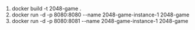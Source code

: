 1. docker build -t 2048-game .
2. docker run -d -p 8080:8080 --name 2048-game-instance-1 2048-game
2. docker run -d -p 8080:8081 --name 2048-game-instance-1 2048-game
